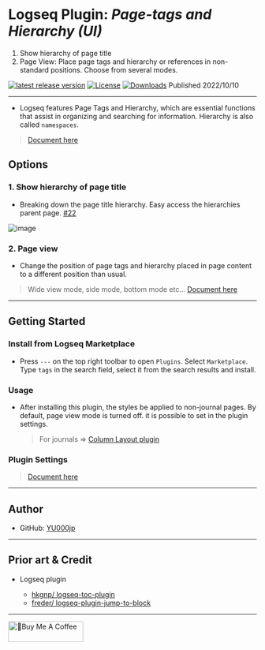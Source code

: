# Logseq Plugin: *Page-tags and Hierarchy (UI)*

1. Show hierarchy of page title
1. Page View: Place page tags and hierarchy or references in non-standard positions. Choose from several modes.

 [![latest release version](https://img.shields.io/github/v/release/YU000jp/logseq-page-tags-and-hierarchy)](https://github.com/YU000jp/logseq-page-tags-and-hierarchy/releases)
[![License](https://img.shields.io/github/license/YU000jp/logseq-page-tags-and-hierarchy?color=blue)](https://github.com/YU000jp/logseq-page-tags-and-hierarchy/blob/main/LICENSE)
[![Downloads](https://img.shields.io/github/downloads/YU000jp/logseq-page-tags-and-hierarchy/total.svg)](https://github.com/YU000jp/logseq-page-tags-and-hierarchy/releases)
 Published 2022/10/10

---

- Logseq features Page Tags and Hierarchy, which are essential functions that assist in organizing and searching for information. Hierarchy is also called `namespaces`.
> [Document here](https://github.com/YU000jp/logseq-page-tags-and-hierarchy/wiki/Logseq-features-Page-Tags-and-Hierarchy)

## Options

### 1. Show hierarchy of page title

- Breaking down the page title hierarchy. Easy access the hierarchies parent page. [#22](https://github.com/YU000jp/logseq-page-tags-and-hierarchy/issues/22)

![image](https://github.com/YU000jp/logseq-page-tags-and-hierarchy/assets/111847207/f7da636b-4418-4a2f-b1e9-49c6aa8ec055)

### 2. Page view

- Change the position of page tags and hierarchy placed in page content to a different position than usual.
> Wide view mode, side mode, bottom mode etc... [Document here](https://github.com/YU000jp/logseq-page-tags-and-hierarchy/wiki/Page-View)

---

## Getting Started

### Install from Logseq Marketplace

- Press `---` on the top right toolbar to open `Plugins`. Select `Marketplace`. Type `tags` in the search field, select it from the search results and install.

### Usage

- After installing this plugin, the styles be applied to non-journal pages. By default, page view mode is turned off. it is possible to set in the plugin settings.
  > For journals => [Column Layout plugin](https://github.com/YU000jp/Logseq-column-Layout)

### Plugin Settings

> [Document here](https://github.com/YU000jp/logseq-page-tags-and-hierarchy/wiki/Plugin-Settings)

---

## Author

- GitHub: [YU000jp](https://github.com/YU000jp)

---

## Prior art & Credit

- Logseq plugin

  - [hkgnp/ logseq-toc-plugin](https://github.com/hkgnp/logseq-toc-plugin/)
  - [freder/ logseq-plugin-jump-to-block](https://github.com/freder/logseq-plugin-jump-to-block/)

---

<a href="https://www.buymeacoffee.com/yu000japan" target="_blank"><img src="https://cdn.buymeacoffee.com/buttons/v2/default-violet.png" alt="🍌Buy Me A Coffee" style="height: 42px;width: 152px" ></a>

